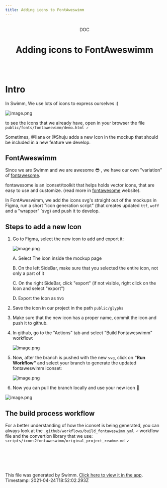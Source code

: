 ```yaml
---
title: Adding icons to FontAweswimm 
---
```


<div align="center">    <br/>    <div>DOC</div>    <h1>Adding icons to FontAweswimm </h1>    <br/>  </div>

<br/>

Intro
=====

In Swimm, We use lots of icons to express ourselves :)

![image.png](https://firebasestorage.googleapis.com/v0/b/swimmio-content/o/repositories%2FveezvxCuzpPrRLLXWD2E%2Fimg%2F64d7db2b-0e78-4199-8b57-878fdaca56c1.png?alt=media&token=14051dbc-dac0-4a0f-a070-4937d530820c)

to see the icons that we already have, open in your browser the file `public/fonts/fontaweswimm/demo.html ✓`

Sometimes, @Ilana or @Shuju adds a new Icon in the mockup that should be included in a new feature we develop.

FontAweswimm
------------

Since we are Swimm and we are awesome 😎 , we have our own "variation" of [fontawesome](https://fontawesome.com/).

fontawesome is an iconset/toolkit that helps holds vector icons, that are easy to use and customize. (read more in [fontawesome](https://fontawesome.com/) website).

In FontAweswimm, we add the icons svg's straight out of the mockups in Figma, run a short "icon generation script" (that creates updated `ttf`, `woff` and a "wrapper" \`svg) and push it to develop.

Steps to add a new Icon
-----------------------

1.  Go to Figma, select the new icon to add and export it:
    
    ![image.png](https://firebasestorage.googleapis.com/v0/b/swimmio-content/o/repositories%2FveezvxCuzpPrRLLXWD2E%2Fimg%2Ff7c35cfe-0bcd-4573-befa-2fac26988dd2.png?alt=media&token=921b530e-b797-46bb-86d4-fb2c0053d5ae)
    
    A. Select The icon inside the mockup page
    
    B. On the left SideBar, make sure that you selected the entire icon, not only a part of it
    
    C. On the right SideBar, click "export" (if not visible, right click on the Icon and select "export")
    
    D. Export the Icon as `SVG`
    
2.  Save the icon in our project in the path `public/glyphs`
    
3.  Make sure that the new icon has a proper name, commit the icon and push it to github.
    
4.  In github, go to the "Actions" tab and select "Build Fontaweswimm" workflow:
    
    ![image.png](https://firebasestorage.googleapis.com/v0/b/swimmio-content/o/repositories%2FveezvxCuzpPrRLLXWD2E%2Fimg%2F39654a0d-ea30-438c-98fb-fc52d324efc0.png?alt=media&token=a562091b-28ce-4022-a173-4b21bbc2922d)
    
5.  Now, after the branch is pushed with the new `svg`, click on **"Run Workflow"** and select your branch to generate the updated fontaweswimm iconset:
    
    ![image.png](https://firebasestorage.googleapis.com/v0/b/swimmio-content/o/repositories%2FveezvxCuzpPrRLLXWD2E%2Fimg%2F0420b22b-ee04-48f6-82eb-468fec58fadc.png?alt=media&token=21367f9d-3a46-4805-9eb5-c7c6aaa789b0)
    
6.  Now you can pull the branch locally and use your new icon 👑
    

![image.png](https://firebasestorage.googleapis.com/v0/b/swimmio-content/o/repositories%2FveezvxCuzpPrRLLXWD2E%2Fimg%2F2903c8c1-12d1-4b2f-8de4-a2fa054178e5.png?alt=media&token=daada0db-89f2-45f1-8fd4-fba07d349308)

The build process workflow
--------------------------

For a better understanding of how the iconset is being generated, you can always look at the `.github/workflows/build_fontaweswimm.yml ✓` workflow file and the convertion library that we use: `scripts/icons2fontaweswimm/original_project_readme.md ✓`

<br/>

<br/><br/>

This file was generated by Swimm. [Click here to view it in the app](https://swimm.io/link?l=c3dpbW0lM0ElMkYlMkZyZXBvcyUyRnZlZXp2eEN1enBQclJMTFhXRDJFJTJGZG9jcyUyRm9OenZMcHZYMDJPZ2t5dHJ5RVNK). Timestamp: 2021-04-24T18:52:02.293Z
